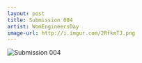 ```yaml
---
layout: post
title: Submission 004
artist: WomEngineersDay
image-url: http://i.imgur.com/2RfkmTJ.png
---
```


![Submission 004](http://i.imgur.com/2RfkmTJ.png)
